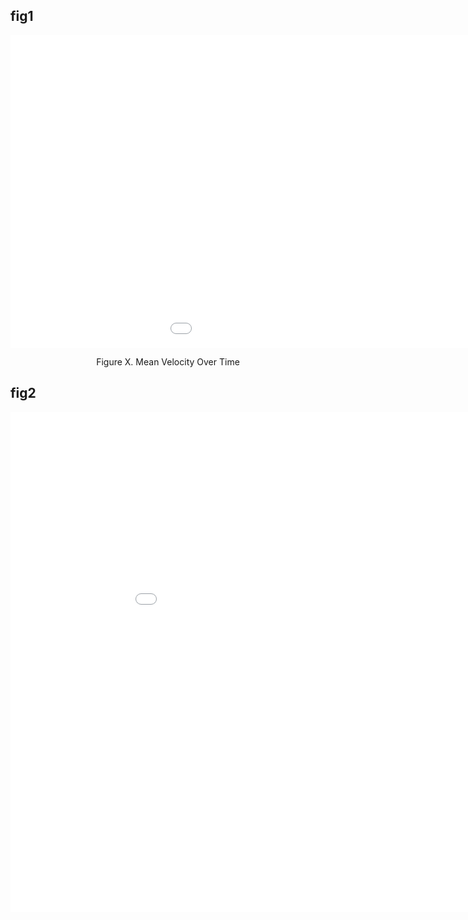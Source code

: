 ## fig1

<!-- !!! pied-piper "Figure X. Mean Velocity Over Time" -->
<center>
<iframe src="../graph/mean_velocity_overtime.html" height="500" width="1200" frameBorder="0">
</iframe>
<p>Figure X. Mean Velocity Over Time</p>
</center>

## fig2


<!-- !!! info "fig2" -->
<div> 
    <iframe src="../graph/plotPCA.html" height="800" width="1000" frameBorder="0">
    </iframe>
</div>
